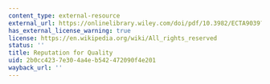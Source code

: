 ```yaml
---
content_type: external-resource
external_url: https://onlinelibrary.wiley.com/doi/pdf/10.3982/ECTA9039?casa_token=hktXzm2qSGoAAAAA:SZLXrdJOUXnq69YtilQcyyJLW7F19zo_ZcudkW0EzhPGM7uIEoNnl1CffVIb9wtrBd6rkfG44TQv37c
has_external_license_warning: true
license: https://en.wikipedia.org/wiki/All_rights_reserved
status: ''
title: Reputation for Quality
uid: 2b0cc423-7e30-4a4e-b542-472090f4e201
wayback_url: ''
---
```


